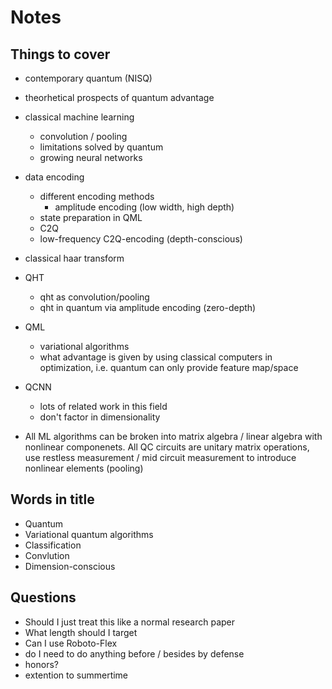 # Notes

## Things to cover

- contemporary quantum (NISQ)
- theorhetical prospects of quantum advantage
- classical machine learning
  - convolution / pooling
  - limitations solved by quantum
  - growing neural networks
- data encoding
  - different encoding methods
    - amplitude encoding (low width, high depth)
  - state preparation in QML
  - C2Q
  - low-frequency C2Q-encoding (depth-conscious)
- classical haar transform
- QHT
  - qht as convolution/pooling
  - qht in quantum via amplitude encoding (zero-depth)
- QML
  - variational algorithms
  - what advantage is given by using classical computers in optimization, i.e. quantum can only provide feature map/space
- QCNN
  - lots of related work in this field
  - don't factor in dimensionality

- All ML algorithms can be broken into matrix algebra / linear algebra with nonlinear componenets. All QC circuits are unitary matrix operations, use restless measurement / mid circuit measurement to introduce nonlinear elements (pooling)

## Words in title

- Quantum
- Variational quantum algorithms
- Classification
- Convlution
- Dimension-conscious

## Questions

- Should I just treat this like a normal research paper
- What length should I target
- Can I use Roboto-Flex
- do I need to do anything before / besides by defense
- honors?
- extention to summertime
